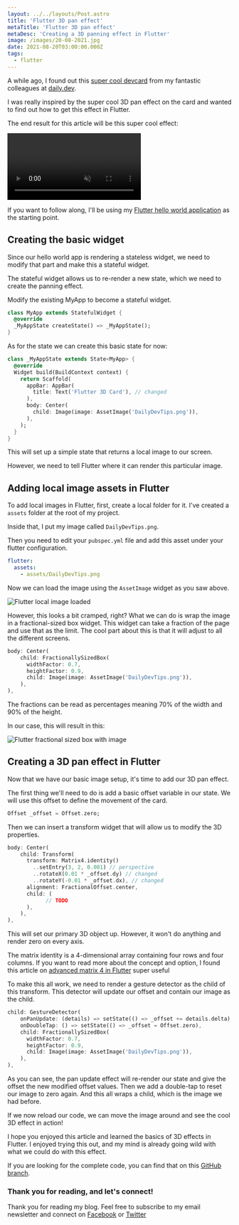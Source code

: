 ```yaml
---
layout: ../../layouts/Post.astro
title: 'Flutter 3D pan effect'
metaTitle: 'Flutter 3D pan effect'
metaDesc: 'Creating a 3D panning effect in Flutter'
image: /images/20-08-2021.jpg
date: 2021-08-20T03:00:00.000Z
tags:
  - flutter
---
```


A while ago, I found out this [super cool devcard](https://app.daily.dev/devcard) from my fantastic colleagues at [daily.dev](https://daily.dev/).

I was really inspired by the super cool 3D pan effect on the card and wanted to find out how to get this effect in Flutter.

The end result for this article will be this super cool effect:

<video autoplay loop muted playsinline>
  <source src="https://res.cloudinary.com/daily-dev-tips/video/upload/q_auto/pan_qo9yqm.webm" type="video/webm" />
  <source src="https://res.cloudinary.com/daily-dev-tips/video/upload/q_auto/pan_iu9ccp.mp4" type="video/mp4" />
</video>

If you want to follow along, I'll be using my [Flutter hello world application](https://daily-dev-tips.com/posts/flutter-how-it-works-hello-world/) as the starting point.

## Creating the basic widget

Since our hello world app is rendering a stateless widget, we need to modify that part and make this a stateful widget.

The stateful widget allows us to re-render a new state, which we need to create the panning effect.

Modify the existing MyApp to become a stateful widget.

```dart
class MyApp extends StatefulWidget {
  @override
  _MyAppState createState() => _MyAppState();
}
```

As for the state we can create this basic state for now:

```dart
class _MyAppState extends State<MyApp> {
  @override
  Widget build(BuildContext context) {
    return Scaffold(
      appBar: AppBar(
        title: Text('Flutter 3D Card'), // changed
      ),
      body: Center(
        child: Image(image: AssetImage('DailyDevTips.png')),
      ),
    );
  }
}
```

This will set up a simple state that returns a local image to our screen.

However, we need to tell Flutter where it can render this particular image.

## Adding local image assets in Flutter

To add local images in Flutter, first, create a local folder for it. I've created a `assets` folder at the root of my project.

Inside that, I put my image called `DailyDevTips.png`.

Then you need to edit your `pubspec.yml` file and add this asset under your flutter configuration.

```yml
flutter:
  assets:
    - assets/DailyDevTips.png
```

Now we can load the image using the `AssetImage` widget as you saw above.

![Flutter local image loaded](https://cdn.hashnode.com/res/hashnode/image/upload/v1628835074861/O-KFOtRAw.png)

However, this looks a bit cramped, right?
What we can do is wrap the image in a fractional-sized box widget. This widget can take a fraction of the page and use that as the limit. The cool part about this is that it will adjust to all the different screens.

```dart
body: Center(
    child: FractionallySizedBox(
      widthFactor: 0.7,
      heightFactor: 0.9,
      child: Image(image: AssetImage('DailyDevTips.png')),
    ),
),
```

The fractions can be read as percentages meaning 70% of the width and 90% of the height.

In our case, this will result in this:

![Flutter fractional sized box with image](https://cdn.hashnode.com/res/hashnode/image/upload/v1628835238427/iK_bCO0NNb.png)

## Creating a 3D pan effect in Flutter

Now that we have our basic image setup, it's time to add our 3D pan effect.

The first thing we'll need to do is add a basic offset variable in our state. We will use this offset to define the movement of the card.

```dart
Offset _offset = Offset.zero;
```

Then we can insert a transform widget that will allow us to modify the 3D properties.

```dart
body: Center(
    child: Transform(
      transform: Matrix4.identity()
        ..setEntry(3, 2, 0.001) // perspective
        ..rotateX(0.01 * _offset.dy) // changed
        ..rotateY(-0.01 * _offset.dx), // changed
      alignment: FractionalOffset.center,
      child: (
            // TODO
      ),
    ),
),
```

This will set our primary 3D object up. However, it won't do anything and render zero on every axis.

The matrix identity is a 4-dimensional array containing four rows and four columns. If you want to read more about the concept and option, I found this article on [advanced matrix 4 in Flutter](https://blog.codemagic.io/flutter-matrix4-perspective-transformations/) super useful

To make this all work, we need to render a gesture detector as the child of this transform.
This detector will update our offset and contain our image as the child.

```dart
child: GestureDetector(
    onPanUpdate: (details) => setState(() => _offset += details.delta),
    onDoubleTap: () => setState(() => _offset = Offset.zero),
    child: FractionallySizedBox(
      widthFactor: 0.7,
      heightFactor: 0.9,
      child: Image(image: AssetImage('DailyDevTips.png')),
    ),
),
```

As you can see, the pan update effect will re-render our state and give the offset the new modified offset values.
Then we add a double-tap to reset our image to zero again.
And this all wraps a child, which is the image we had before.

If we now reload our code, we can move the image around and see the cool 3D effect in action!

I hope you enjoyed this article and learned the basics of 3D effects in Flutter.
I enjoyed trying this out, and my mind is already going wild with what we could do with this effect.

If you are looking for the complete code, you can find that on this [GitHub branch](https://github.com/rebelchris/flutter/tree/3d-pan-effect).

### Thank you for reading, and let's connect!

Thank you for reading my blog. Feel free to subscribe to my email newsletter and connect on [Facebook](https://www.facebook.com/DailyDevTipsBlog) or [Twitter](https://twitter.com/DailyDevTips1)
